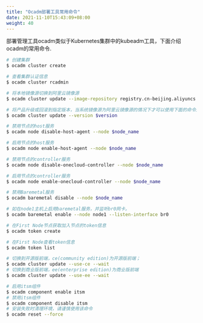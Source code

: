 ```yaml
---
title: "Ocadm部署工具常用命令"
date: 2021-11-10T15:43:09+08:00
weight: 40
---
```


部署管理工具ocadm类似于Kubernetes集群中的kubeadm工具，下面介绍ocadm的常用命令.

```bash
# 创建集群 
$ ocadm cluster create
```

```bash
# 查看集群认证信息
$ ocadm cluster rcadmin
```

```bash
# 将本地镜像源切换到阿里云镜像源
$ ocadm cluster update --image-repository registry.cn-beijing.aliyuncs.com/yunionio --wait
```

```bash
# 将产品升级或回滚到指定版本，当系统镜像源为阿里云镜像源的情况下才可以使用下面的命令升级
$ ocadm cluster update --version $version 
```

```bash
# 禁用节点的host服务
$ ocadm node disable-host-agent --node $node_name 
```

```bash
# 启用节点的host服务
$ ocadm node enable-host-agent --node $node_name 
```

```bash
# 禁用节点的controller服务
$ ocadm node disable-onecloud-controller --node $node_name 
```

```bash
# 启用节点的controller服务
$ ocadm node enable-onecloud-controller --node $node_name 
```

```bash
# 禁用Baremetal服务
$ ocadm baremetal disable --node $node_name
```

```bash
# 如在node1主机上启用baremetal服务，并监听br0网卡。
$ ocadm baremetal enable --node node1 --listen-interface br0
```

```bash
# 在First Node节点获取加入节点的token信息
$ ocadm token create
```

```bash
# 在First Node查看token信息
$ ocadm token list
```

```bash
# 切换到开源版前端，ce(community edition)为开源版前端；
$ ocadm cluster update --use-ce --wait 
# 切换到商业版前端，ee(enterprise edition)为商业版前端 
$ ocadm cluster update --use-ee --wait
```

```bash
# 启用itsm组件
$ ocadm component enable itsm
# 禁用itsm组件
$ ocadm component disable itsm
# 安装失败时清理环境，请谨慎使用该命令
$ ocadm reset --force
```
